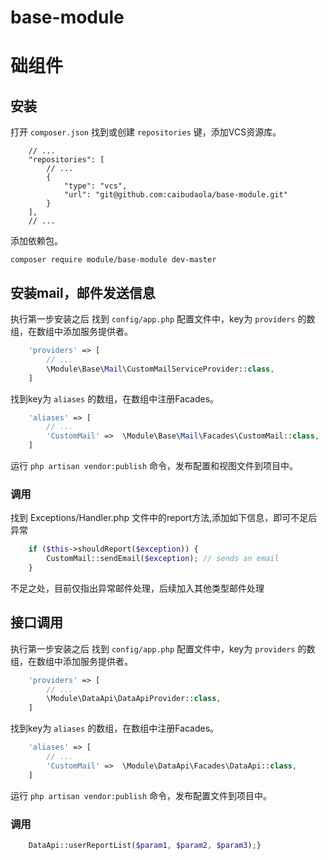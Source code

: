 # base-module

础组件
======

## 安装

打开 `composer.json` 找到或创建 `repositories` 键，添加VCS资源库。

```
	// ...
	"repositories": [
		// ...
		{
			"type": "vcs",
			"url": "git@github.com:caibudaola/base-module.git"
		}
	],
	// ...
```

添加依赖包。

```
composer require module/base-module dev-master
```


## 安装mail，邮件发送信息

执行第一步安装之后
找到 `config/app.php` 配置文件中，key为 `providers` 的数组，在数组中添加服务提供者。

```php
    'providers' => [
        // ...
        \Module\Base\Mail\CustomMailServiceProvider::class,
    ]
```

找到key为 `aliases` 的数组，在数组中注册Facades。

```php
    'aliases' => [
        // ...
        'CustomMail' =>  \Module\Base\Mail\Facades\CustomMail::class,
    ]
```

运行 `php artisan vendor:publish` 命令，发布配置和视图文件到项目中。

### 调用

找到 Exceptions/Handler.php 文件中的report方法,添加如下信息，即可不足后异常
```php
    if ($this->shouldReport($exception)) {
        CustomMail::sendEmail($exception); // sends an email
    }
```

不足之处，目前仅指出异常邮件处理，后续加入其他类型邮件处理

## 接口调用

执行第一步安装之后
找到 `config/app.php` 配置文件中，key为 `providers` 的数组，在数组中添加服务提供者。

```php
    'providers' => [
        // ...
        \Module\DataApi\DataApiProvider::class,
    ]
```

找到key为 `aliases` 的数组，在数组中注册Facades。

```php
    'aliases' => [
        // ...
        'CustomMail' =>  \Module\DataApi\Facades\DataApi::class,
    ]
```

运行 `php artisan vendor:publish` 命令，发布配置文件到项目中。

### 调用

```php
    DataApi::userReportList($param1, $param2, $param3);}
```